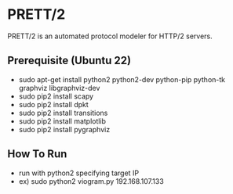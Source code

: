 PRETT/2
=============

PRETT/2 is an automated protocol modeler for HTTP/2 servers.

## Prerequisite (Ubuntu 22)
- sudo apt-get install python2 python2-dev python-pip python-tk graphviz libgraphviz-dev
- sudo pip2 install scapy
- sudo pip2 install dpkt
- sudo pip2 install transitions
- sudo pip2 install matplotlib
- sudo pip2 install pygraphviz

## How To Run

- run with python2 specifying target IP
- ex) sudo python2 viogram.py 192.168.107.133

